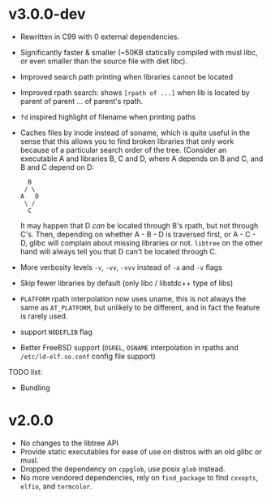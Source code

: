 # v3.0.0-dev
- Rewritten in C99 with 0 external dependencies.
- Significantly faster & smaller (~50KB statically compiled with musl libc, or
  even smaller than the source file with diet libc).
- Improved search path printing when libraries cannot be located
- Improved rpath search: shows `[rpath of ...]` when lib is located by parent
  of parent ... of parent's rpath.
- `fd` inspired highlight of filename when printing paths
- Caches files by inode instead of soname, which is quite useful in the sense
  that this allows you to find broken libraries that only work because of a
  particular search order of the tree. (Consider an executable A and libraries
  B, C and D, where A depends on B and C, and B and C depend on D:
  
  ```
    B
   / \
  A   D
   \ /
    C
  ```

  It may happen that D *can* be located through B's rpath, but not through C's.
  Then, depending on whether A - B - D is traversed first, or A - C - D, glibc
  will complain about missing libraries or not. `libtree` on the other hand
  will always tell you that D can't be located through C.
- More verbosity levels `-v`, `-vv`, `-vvv` instead of `-a` and `-v` flags
- Skip fewer libraries by default (only libc / libstdc++ type of libs)
- `PLATFORM` rpath interpolation now uses uname, this is not always the same as
  `AT_PLATFORM`, but unlikely to be different, and in fact the feature is
  rarely used.
- support `NODEFLIB` flag
- Better FreeBSD support (`OSREL`, `OSNAME` interpolation in rpaths and
  `/etc/ld-elf.so.conf` config file support)

TODO list:
- Bundling

# v2.0.0

- No changes to the libtree API
- Provide static executables for ease of use on distros with an old glibc or
  musl.
- Dropped the dependency on `cppglob`, use posix `glob` instead.
- No more vendored dependencies, rely on `find_package` to find `cxxopts`,
  `elfio`, and `termcolor`.
